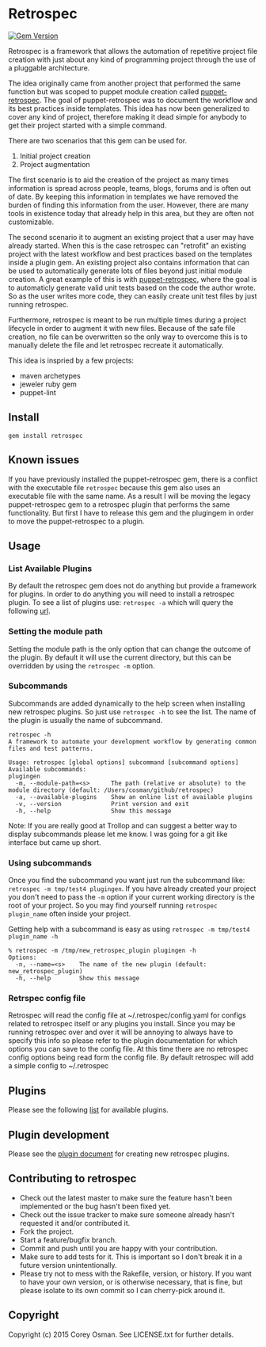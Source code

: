 # Retrospec
[![Gem Version](https://badge.fury.io/rb/retrospec.svg)](http://badge.fury.io/rb/retrospec)

Retrospec is a framework that allows the automation of repetitive project file creation with just about any kind of programming
project through the use of a pluggable architecture.

The idea originally came from another project that performed the same function but was scoped to puppet module creation
called [puppet-retrospec](https://github.com/nwops/puppet-retrospec.git).  The goal of puppet-retrospec was to document
the workflow and its best practices inside templates. This idea has now been generalized to cover any kind of project,
therefore making it dead simple for anybody to get their project started with a simple command.

There are two scenarios that this gem can be used for.
1. Initial project creation
2. Project augmentation

The first scenario is to aid the creation of the project as many times information is spread across people, teams, blogs,
forums and is often out of date.  By keeping this information in templates we have removed the burden of finding this
information from the user.  However, there are many tools in existence today that already help in this area, but they
are often not customizable.

The second scenario it to augment an existing project that a user may have already started.  When this is the case
retrospec can "retrofit" an existing project with the latest workflow and best practices based on the templates inside
a plugin gem.  An existing project also contains information that can be used to automatically generate lots of files beyond just
initial module creation.  A great example of this is with [puppet-retrospec](https://github.com/nwops/puppet-retrospec.git),
where the goal is to automaticly generate valid unit tests based on the code the author wrote. So as the user writes more
code, they can easily create unit test files by just running retrospec.

Furthermore, retrospec is meant to be run multiple times during a project lifecycle in order to augment it with new files.
Because of the safe file creation, no file can be overwritten so the only way to overcome this is to manually delete the
file and let retrospec recreate it automatically.

This idea is inspried by a few projects:

- maven archetypes
- jeweler ruby gem
- puppet-lint

## Install

`gem install retrospec`

## Known issues
If you have previously installed the puppet-retrospec gem, there is a conflict with the executable file `retrospec` because
this gem also uses an executable file with the same name.  As a result I will be moving the legacy puppet-retrospec gem
to a retrospec plugin that performs the same functionality.  But first I have to release this gem and the plugingem in order
to move the puppet-retrospec to a plugin.

## Usage

### List Available Plugins
By default the retrospec gem does not do anything but provide a framework for plugins.  In order to do anything you will
need to install a retrospec plugin.  To see a list of plugins use: `retrospec -a` which will query the following [url](https://raw.githubusercontent.com/nwops/retrospec/master/available_plugins.yaml).


### Setting the module path
Setting the module path is the only option that can change the outcome of the plugin.  By default it will use the current
directory, but this can be overridden by using the `retrospec -m` option.

### Subcommands
Subcommands are added dynamically to the help screen when installing new retrospec plugins. 
So just use `retrospec -h` to see the list.  The name of the plugin is usually the name of subcommand. 

```
retrospec -h
A framework to automate your development workflow by generating common files and test patterns.

Usage: retrospec [global options] subcommand [subcommand options]
Available subcommands:
plugingen
  -m, --module-path=<s>      The path (relative or absolute) to the module directory (default: /Users/cosman/github/retrospec)
  -a, --available-plugins    Show an online list of available plugins
  -v, --version              Print version and exit
  -h, --help                 Show this message
```

Note: If you are really good at Trollop and can suggest a better way to display subcommands please let me know.  I was going
for a git like interface but came up short. 

### Using subcommands
Once you find the subcommand you want just run the subcommand like: `retrospec -m tmp/test4 plugingen`. If you
have already created your project you don't need to pass the `-m` option if your current working directory 
is the root of your project.  So you may find yourself running `retrospec plugin_name` often inside your project.

Getting help with a subcommand is easy as using `retrospec -m tmp/test4 plugin_name -h`

```
% retrospec -m /tmp/new_retrospec_plugin plugingen -h
Options:
  -n, --name=<s>    The name of the new plugin (default: new_retrospec_plugin)
  -h, --help        Show this message
```  


### Retrspec config file
Retrospec will read the config file at ~/.retrospec/config.yaml for configs related to retrospec itself or any plugins
you install.  Since you may be running retrospec over and over it will be annoying to always have to specify this info
so please refer to the plugin documentation for which options you can save to the config file.  At this time there are 
no retrospec config options being read form the config file.  By default retrospec will add a simple config to ~/.retrospec

## Plugins
Please see the following [list](https://raw.githubusercontent.com/nwops/retrospec/master/available_plugins.yaml) for available plugins.


## Plugin development
Please see the [plugin document](plugin_development.md) for creating new retrospec plugins.

## Contributing to retrospec
 
* Check out the latest master to make sure the feature hasn't been implemented or the bug hasn't been fixed yet.
* Check out the issue tracker to make sure someone already hasn't requested it and/or contributed it.
* Fork the project.
* Start a feature/bugfix branch.
* Commit and push until you are happy with your contribution.
* Make sure to add tests for it. This is important so I don't break it in a future version unintentionally.
* Please try not to mess with the Rakefile, version, or history. If you want to have your own version, or is otherwise necessary, that is fine, but please isolate to its own commit so I can cherry-pick around it.

## Copyright

Copyright (c) 2015 Corey Osman. See LICENSE.txt for
further details.
